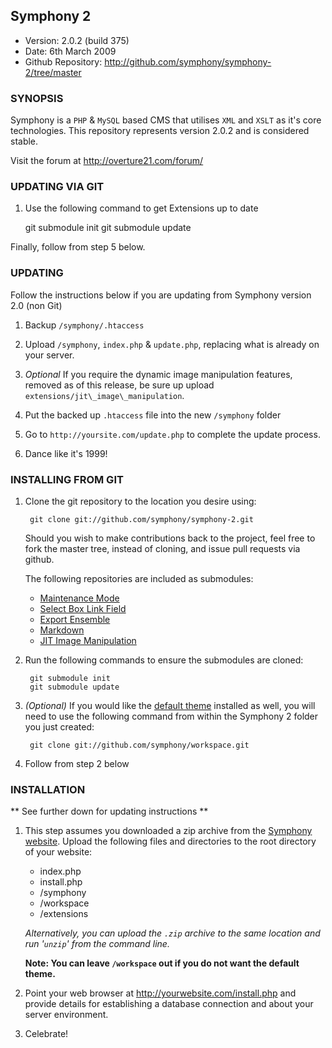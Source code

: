 ## Symphony 2 ##

- Version: 2.0.2 (build 375)
- Date: 6th March 2009
- Github Repository: <http://github.com/symphony/symphony-2/tree/master>


### SYNOPSIS

Symphony is a `PHP` & `MySQL` based CMS that utilises `XML` and `XSLT` as it's core 
technologies. This repository represents version 2.0.2 and is considered stable.

Visit the forum at <http://overture21.com/forum/>


### UPDATING VIA GIT

1. Use the following command to get Extensions up to date

	git submodule init
	git submodule update

Finally, follow from step 5 below.


### UPDATING

Follow the instructions below if you are updating from Symphony version 2.0 (non Git)

1. Backup `/symphony/.htaccess`

2. Upload `/symphony`, `index.php` & `update.php`, replacing what is already on your server.

3. _Optional_ If you require the dynamic image manipulation features, removed as of this
release, be sure up upload `extensions/jit\_image\_manipulation`.

4. Put the backed up `.htaccess` file into the new `/symphony` folder

5. Go to `http://yoursite.com/update.php` to complete the update process.

6. Dance like it's 1999!


### INSTALLING FROM GIT

1. Clone the git repository to the location you desire using:

		git clone git://github.com/symphony/symphony-2.git
		
	Should you wish to make contributions back to the project, feel free to fork the
	master tree, instead of cloning, and issue pull requests via github.


	The following repositories are included as submodules:

	- [Maintenance Mode](http://github.com/pointybeard/maintenance_mode)
	- [Select Box Link Field](http://github.com/pointybeard/selectbox_link_field)
	- [Export Ensemble](http://github.com/pointybeard/export_ensemble)
	- [Markdown](http://github.com/pointybeard/markdown)
	- [JIT Image Manipulation](http://github.com/pointybeard/jit_image_manipulation)

3. Run the following commands to ensure the submodules are cloned:

		git submodule init
		git submodule update
		

4. _(Optional)_ If you would like the [default theme](http://github.com/symphony/workspace/tree) installed as well, 
you will need to use the following command from within the Symphony 2 folder you just created:

		git clone git://github.com/symphony/workspace.git
		

5. Follow from step 2 below


### INSTALLATION

** See further down for updating instructions **

1. This step assumes you downloaded a zip archive from the [Symphony website](http://symphony21.com). 
Upload the following files and directories to the root directory of your website:

	- index.php
	- install.php
	- /symphony
	- /workspace
	- /extensions

   _Alternatively, you can upload the `.zip` archive to the same location and
   run '`unzip`' from the command line._
	
   **Note: You can leave `/workspace` out if you do not want the default theme.**

2. Point your web browser at <http://yourwebsite.com/install.php> and provide
   details for establishing a database connection and about your server
   environment.

3. Celebrate!

